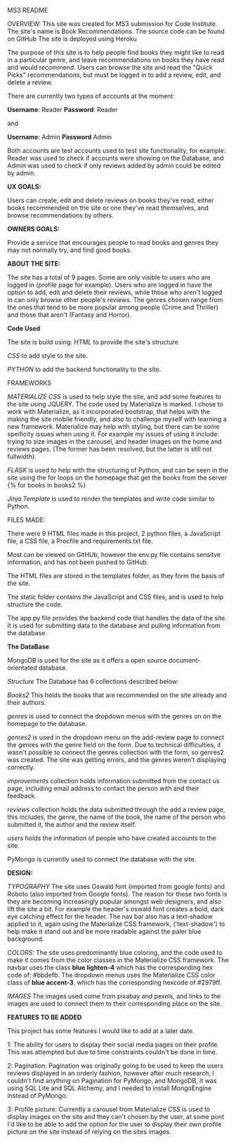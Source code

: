 MS3 README

OVERVIEW:
This site was created for MS3 submission for Code Institute.
The site's name is Book Recommendations.
The source code can be found on GitHub
The site is deployed using Heroku

The purpose of this site is to help people find books they might like to read in a particular genre, and leave 
recommendations on books they have read and would recommend. Users can browse the site and read the "Quick Picks" 
recommendations, but must be logged in to add a review, edit, and delete a review. 

There are currently two types of accounts at the moment:

**Username**: Reader **Password**: Reader

and 

**Username**: Admin **Password** Admin

Both accounts are test accounts used to test site functionality, for example: 
Reader was used to check if accounts were showing on the Database, and Admin was used to check if only reviews added by admin could be edited by admin. 


**UX GOALS:**

Users can create, edit and delete reviews on books they've read, either books recommended on the site or one they've read themselves, and browse recommendations by others.


**OWNERS GOALS:**

Provide a service that encourages people to read books and genres they may not normally try, and find good books.

**ABOUT THE SITE:**

The site has a total of 9 pages. Some are only visible to users who are logged in (profile page for example).
Users who are logged in have the option to add, edit and delete their reviews, while those who aren't logged in
can only browse other people's reviews. The genres chosen range from the ones that tend to be more popular among
people (Crime and Thriller) and those that aren't (Fantasy and Horror). 

**Code Used**

The site is build using:
*HTML* to provide the site's structure

*CSS* to add style to the site.

*PYTHON* to add the backend functionality to the site.

FRAMEWORKS

*MATERIALIZE CSS* is used to help style the site, and add some features to the site using JQUERY. The code used by Materialize is marked. I chose to work with Materialize, as it incorporated bootstrap, that helps with the making the site mobile friendly, and also to challenge myself with learning a new framework. Materialize may help with styling, but there can be some speificity issues when using it. For example my issues of using it include: trying to size images in the carousel, and header images on the home and reviews pages. (The former has been resolved, but the latter is still not fullwidth). 

*FLASK* is used to help with the structuring of Python, and can be seen in the site using the for loops on the homepage that get the books from the server {% for books in books2 %}

*Jinja Template* is used to render the templates and write code similar to Python.


FILES MADE:

There were 9 HTML files made in this project, 2 python files, a JavaScript file, a CSS file, a Procfile and requirements.txt file. 

Most can be viewed on GitHUb, however the env.py file contains sensitve information, and has not been pushed to GitHub.

The HTML files are stored in the templates folder, as they form the basis of the site. 

The static folder contains the JavaScript and CSS files, and is used to help structure the code.

The app.py file provides the backend code that handles the data of the site. It is used for submitting data to the database and pulling information from the database. 


**The DataBase**

MongoDB is used for the site as it offers a open source document-orientated database. 

*Structure* The Database has 6 collections described below:

*Books2* This holds the books that are recommended on the site already and their authors.

*genres* is used to connect the dropdown menus with the genres on on the homepage to the database.

*genres2* is used in the dropdown menu on the add-review page to connect the genres with the genre field on the form. Due to technical difficulties, it wasn't possible to connect the genres collection with the form, so genres2 was created. The site was getting errors, and the genres weren't displaying correctly.

*improvements* collection holds information submitted from the contact us page, including email address to contact the person with and their feedback.

*reviews* collection holds the data submitted through the add a review page, this includes, the genre, the name of the book, the name of the person who submitted it, the author and the review itself.

*users* holds the information of people who have created accounts to the site.

PyMongo is currently used to connect the database with the site. 


**DESIGN:**

*TYPOGRAPHY* The site uses Oswald font (imported from google fonts) and Roboto (also imported from Google fonts). The reason for these two fonts is they are becoming increasingly popular amongst web designers, and also lift the site a bit. For example the header's oswald font creates a bold, dark eye catching effect for the header. The nav bar also has a text-shadow applied to it, again using the Materialize CSS framework, ('text-shadow') to help make it stand out and be more readable against the paler blue background.

*COLORS:* The site uses predominantly blue coloring, and the code used to make it comes from the color classes in the Materialize CSS framework. The navbar uses the class **blue lighten-4** which has the corresponding hex code of: #bbdefb. The dropdown menus uses the Materialize CSS color class of **blue accent-3**, which has the corresponding hexcode of #2979ff. 

*IMAGES* The images used come from pixabay and pexels, and links to the images are used to connect them to their corresponding place on the site. 


**FEATURES TO BE ADDED**

This project has some features I would like to add at a later date. 

1: The ability for users to display their social media pages on their profile. This was attempted but due to time constraints couldn't be done in time.

2: Pagination: Pagination was originally going to be used to keep the users reviews displayed in an orderly fashion, however after much research, I couldn't find anything on Pagination for PyMongo, and MongoDB, it was using SQL Lite and SQL Alchemy, and I needed to install MongoEngine instead of PyMongo. 

3: Profile picture: Currently a carousel from Materialize CSS is used to display images on the site and they can't chosen by the user, at some pont I'd like to be able to add the option for the user to display their own profile picture on the site instead of relying on the sites images.